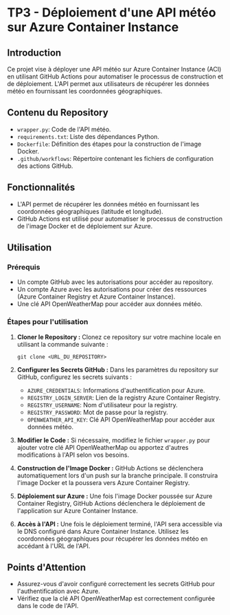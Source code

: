 

# TP3 - Déploiement d'une API météo sur Azure Container Instance

## Introduction

Ce projet vise à déployer une API météo sur Azure Container Instance (ACI) en utilisant GitHub Actions pour automatiser le processus de construction et de déploiement. L'API permet aux utilisateurs de récupérer les données météo en fournissant les coordonnées géographiques.

## Contenu du Repository

- `wrapper.py`: Code de l'API météo.
- `requirements.txt`: Liste des dépendances Python.
- `Dockerfile`: Définition des étapes pour la construction de l'image Docker.
- `.github/workflows`: Répertoire contenant les fichiers de configuration des actions GitHub.

## Fonctionnalités

- L'API permet de récupérer les données météo en fournissant les coordonnées géographiques (latitude et longitude).
- GitHub Actions est utilisé pour automatiser le processus de construction de l'image Docker et de déploiement sur Azure.

## Utilisation

### Prérequis

- Un compte GitHub avec les autorisations pour accéder au repository.
- Un compte Azure avec les autorisations pour créer des ressources (Azure Container Registry et Azure Container Instance).
- Une clé API OpenWeatherMap pour accéder aux données météo.

### Étapes pour l'utilisation

1. **Cloner le Repository :** Clonez ce repository sur votre machine locale en utilisant la commande suivante :
   ```
   git clone <URL_DU_REPOSITORY>
   ```

2. **Configurer les Secrets GitHub :** Dans les paramètres du repository sur GitHub, configurez les secrets suivants :
   - `AZURE_CREDENTIALS`: Informations d'authentification pour Azure.
   - `REGISTRY_LOGIN_SERVER`: Lien de la registry Azure Container Registry.
   - `REGISTRY_USERNAME`: Nom d'utilisateur pour la registry.
   - `REGISTRY_PASSWORD`: Mot de passe pour la registry.
   - `OPENWEATHER_API_KEY`: Clé API OpenWeatherMap pour accéder aux données météo.

3. **Modifier le Code :** Si nécessaire, modifiez le fichier `wrapper.py` pour ajouter votre clé API OpenWeatherMap ou apportez d'autres modifications à l'API selon vos besoins.

4. **Construction de l'Image Docker :** GitHub Actions se déclenchera automatiquement lors d'un push sur la branche principale. Il construira l'image Docker et la poussera vers Azure Container Registry.

5. **Déploiement sur Azure :** Une fois l'image Docker poussée sur Azure Container Registry, GitHub Actions déclenchera le déploiement de l'application sur Azure Container Instance.

6. **Accès à l'API :** Une fois le déploiement terminé, l'API sera accessible via le DNS configuré dans Azure Container Instance. Utilisez les coordonnées géographiques pour récupérer les données météo en accédant à l'URL de l'API.

## Points d'Attention

- Assurez-vous d'avoir configuré correctement les secrets GitHub pour l'authentification avec Azure.
- Vérifiez que la clé API OpenWeatherMap est correctement configurée dans le code de l'API.
